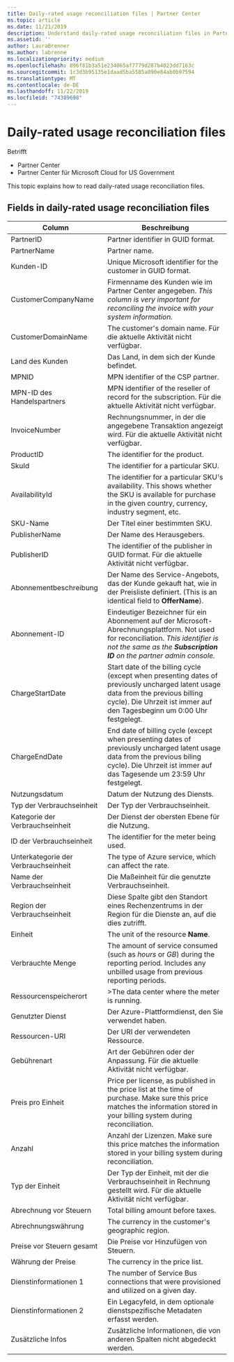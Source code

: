 ```yaml
---
title: Daily-rated usage reconciliation files | Partner Center
ms.topic: article
ms.date: 11/21/2019
description: Understand daily-rated usage reconciliation files in Partner Center.
ms.assetid: ''
author: LauraBrenner
ms.author: labrenne
ms.localizationpriority: medium
ms.openlocfilehash: 896f81b3a51e234065af7779d287b4023dd7163c
ms.sourcegitcommit: 1c3d3b95135e1daad5ba5585a090e84ab0b97594
ms.translationtype: MT
ms.contentlocale: de-DE
ms.lasthandoff: 11/22/2019
ms.locfileid: "74389698"
---
```

# <a name="daily-rated-usage-reconciliation-files"></a>Daily-rated usage reconciliation files

Betrifft

- Partner Center
- Partner Center für Microsoft Cloud for US Government

This topic explains how to read daily-rated usage reconciliation files.

## <a name="fields-in-daily-rated-usage-reconciliation-files"></a>Fields in daily-rated usage reconciliation files

| Column | Beschreibung |
| ------ | ----------- |
| PartnerID | Partner identifier in GUID format. |
| PartnerName | Partner name. |
| Kunden-ID | Unique Microsoft identifier for the customer in GUID format. |
| CustomerCompanyName | Firmenname des Kunden wie im Partner Center angegeben. *This column is very important for reconciling the invoice with your system information.* |
| CustomerDomainName | The customer's domain name. Für die aktuelle Aktivität nicht verfügbar. |
| Land des Kunden | Das Land, in dem sich der Kunde befindet. |
| MPNID | MPN identifier of the CSP partner. |
| MPN-ID des Handelspartners | MPN identifier of the reseller of record for the subscription. Für die aktuelle Aktivität nicht verfügbar. |
| InvoiceNumber | Rechnungsnummer, in der die angegebene Transaktion angezeigt wird. Für die aktuelle Aktivität nicht verfügbar. |
| ProductID | The identifier for the product. |
| SkuId | The identifier for a particular SKU. |
| AvailabilityId | The identifier for a particular SKU's availability. This shows whether the SKU is available for purchase in the given country, currency, industry segment, etc. |
| SKU-Name | Der Titel einer bestimmten SKU. |
| PublisherName | Der Name des Herausgebers. |
| PublisherID | The identifier of the publisher in GUID format. Für die aktuelle Aktivität nicht verfügbar. |
| Abonnementbeschreibung | Der Name des Service-Angebots, das der Kunde gekauft hat, wie in der Preisliste definiert. (This is an identical field to **OfferName**). |
| Abonnement-ID | Eindeutiger Bezeichner für ein Abonnement auf der Microsoft-Abrechnungsplattform. Not used for reconciliation. *This identifier is not the same as the **Subscription ID** on the partner admin console.* |
| ChargeStartDate | Start date of the billing cycle (except when presenting dates of previously uncharged latent usage data from the previous billing cycle). Die Uhrzeit ist immer auf den Tagesbeginn um 0:00 Uhr festgelegt. |
| ChargeEndDate | End date of billing cycle (except when presenting dates of previously uncharged latent usage data from the previous biling cycle). Die Uhrzeit ist immer auf das Tagesende um 23:59 Uhr festgelegt. |
| Nutzungsdatum | Datum der Nutzung des Diensts. |
| Typ der Verbrauchseinheit | Der Typ der Verbrauchseinheit. |
| Kategorie der Verbrauchseinheit | Der Dienst der obersten Ebene für die Nutzung. |
| ID der Verbrauchseinheit | The identifier for the meter being used. |
| Unterkategorie der Verbrauchseinheit | The type of Azure service, which can affect the rate. |
| Name der Verbrauchseinheit | Die Maßeinheit für die genutzte Verbrauchseinheit. |
| Region der Verbrauchseinheit | Diese Spalte gibt den Standort eines Rechenzentrums in der Region für die Dienste an, auf die dies zutrifft. |
| Einheit | The unit of the resource **Name**. |
| Verbrauchte Menge | The amount of service consumed (such as *hours* or *GB*) during the reporting period. Includes any unbilled usage from previous reporting periods. |
| Ressourcenspeicherort | >The data center where the meter is running. |
| Genutzter Dienst | Der Azure-Plattformdienst, den Sie verwendet haben. |
| Ressourcen-URI | Der URI der verwendeten Ressource. |
| Gebührenart | Art der Gebühren oder der Anpassung. Für die aktuelle Aktivität nicht verfügbar. |
| Preis pro Einheit | Price per license, as published in the price list at the time of purchase. Make sure this price matches the information stored in your billing system during reconciliation. |
| Anzahl | Anzahl der Lizenzen. Make sure this price matches the information stored in your billing system during reconciliation. |
| Typ der Einheit | Der Typ der Einheit, mit der die Verbrauchseinheit in Rechnung gestellt wird. Für die aktuelle Aktivität nicht verfügbar. |
| Abrechnung vor Steuern | Total billing amount before taxes. |
| Abrechnungswährung | The currency in the customer's geographic region. |
| Preise vor Steuern gesamt | Die Preise vor Hinzufügen von Steuern. |
| Währung der Preise | The currency in the price list. |
| Dienstinformationen 1 | The number of Service Bus connections that were provisioned and utilized on a given day. |
| Dienstinformationen 2 | Ein Legacyfeld, in dem optionale dienstspezifische Metadaten erfasst werden. |
| Zusätzliche Infos | Zusätzliche Informationen, die von anderen Spalten nicht abgedeckt werden. |
